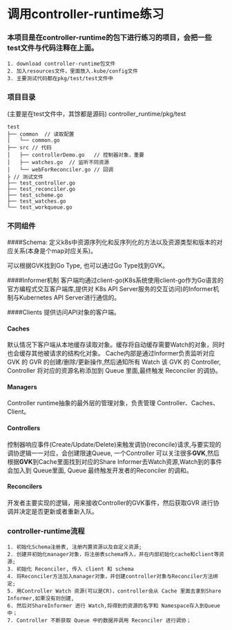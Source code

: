 # 调用controller-runtime练习
### 本项目是在controller-runtime的包下进行练习的项目，会把一些test文件与代码注释在上面。

```
1. download controller-runtime包文件
2. 加入resources文件，里面放入.kube/config文件
3. 主要测试代码都在pkg/test/test文件中
```

### 项目目录
(主要是在test文件中，其馀都是源码)
 controller_runtime/pkg/test
```
test
├── common  // 读取配置
│   └── common.go
├── src // 代码
│   ├── controllerDemo.go   // 控制器对象，重要
│   ├── watches.go  // 监听不同资源 
│   └── webForReconciler.go // 回调
├ // 测试文件
├── test_controller.go  
├── test_reconciler.go
├── test_scheme.go
├── test_watches.go
└── test_workqueue.go

```

### 不同组件

####Schema: 
定义k8s中资源序列化和反序列化的方法以及资源类型和版本的对应关系(本身是个map对应关系)。

可以根据GVK找到Go Type, 也可以通过Go Type找到GVK。

####Informer机制
客户端均通过client-go(K8s系统使用client-go作为Go语言的官方编程式交互客户端库,提供对 K8s API Server服务的交互访问)的Informer机制与Kubernetes API Server进行通信的。

####Clients 
提供访问API对象的客户端。

#### Caches 
默认情况下客户端从本地缓存读取对象。缓存将自动缓存需要Watch的对象，同时也会缓存其他被请求的结构化对象。
Cache内部是通过Informer负责监听对应 GVK 的 GVR 的创建/删除/更新操作,然后通知所有 Watch 该 GVK 的 Controller, Controller 将对应的资源名称添加到 Queue 里面,最终触发 Reconciler 的调协。

#### Managers
Controller runtime抽象的最外层的管理对象，负责管理 Controller、Caches、Client。

#### Controllers
控制器响应事件(Create/Update/Delete)来触发调协(reconcile)请求,与要实现的调协逻辑一一对应，会创建限速Queue, 一个Controller 可以关注很多**GVK**,然后根据**GVK**到Cache里面找到对应的Share Informer去Watch资源,Watch到的事件会加入到 Queue里面, Queue 最终触发开发者的Reconciler 的调和。

#### Reconcilers
开发者主要实现的逻辑，用来接收Controller的GVK事件，然后获取GVR 进行协调并决定是否更新或者重新入队。

### controller-runtime流程
```bigquery
1. 初始化Schema注册表, 注册内置资源以及自定义资源;
2. 创建并初始化manager对象，将注册表schema传入，并在内部初始化cache和client等资源;
3. 初始化 Reconciler, 传入 client 和 schema
4. 将Reconciler方法加入manager对象，并创建controller对象与Reconciler方法绑定;
5. 用Controller Watch 资源(可以是CR)，controller会从 Cache 里面去拿到Share Informer,如果没有则创建,
6. 然后对ShareInformer 进行 Watch,将得到的资源的名字和 Namespace存入到Queue中；
7. Controller 不断获取 Queue 中的数据并调用 Reconciler 进行调协；
```

